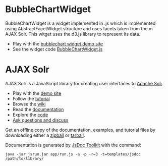 # BubbleChartWidget

BubbleChartWidget is a widget implemented in .js which is implemented using AbstractFacetWidget structure and uses facets taken from the m AJAX Solr.
This witget uses the d3.js library to represent its data. 
* Play with the [bubblechart widget demo site][9]
* See the widget code [BubbleChartWidget.js][10]
# AJAX Solr

AJAX Solr is a JavaScript library for creating user interfaces to [Apache Solr][1].

* Play with the [demo site][5]
* Follow the [tutorial][7]
* Browse the [wiki][3]
* Read the [documentation][2]
* Explore the [code][6]
* [Ask questions and discuss][8]

Get an offline copy of the documentation, examples, and tutorial files by downloading either a [zipball](http://github.com/evolvingweb/ajax-solr/zipball/gh-pages) or [tarball](http://github.com/evolvingweb/ajax-solr/tarball/gh-pages).

Documentation is generated by [JsDoc Toolkit][4] with the command:

`java -jar jsrun.jar app/run.js -a -p -r=3 -t=templates/jsdoc /path/to/library/`

[1]: http://lucene.apache.org/solr/
[2]: http://evolvingweb.github.com/ajax-solr/docs/index.html
[3]: http://wiki.github.com/evolvingweb/ajax-solr
[4]: http://code.google.com/p/jsdoc-toolkit/
[5]: http://evolvingweb.github.com/ajax-solr/examples/reuters/index.html
[6]: http://github.com/evolvingweb/ajax-solr
[7]: http://wiki.github.com/evolvingweb/ajax-solr/reuters-tutorial
[8]: http://groups.google.com/group/ajax-solr
[9]: http://rawgithub.com/rohirrin/BubbleChartWidget/master/examples/reuters/index.html
[10]: http://rawgithub.com/rohirrin/BubbleChartWidget/master/examples/reuters/widgets/BubbleChartWidget.js
